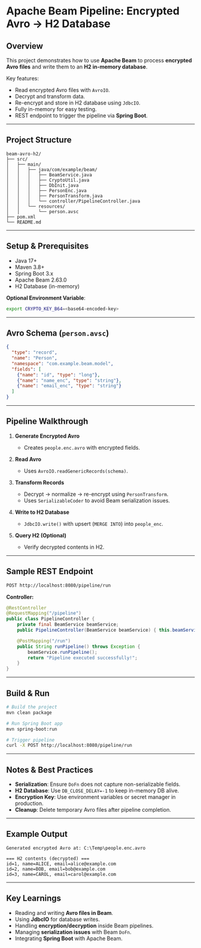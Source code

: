 # Apache Beam Pipeline: Encrypted Avro → H2 Database

## Overview

This project demonstrates how to use **Apache Beam** to process **encrypted Avro files** and write them to an **H2 in-memory database**.

Key features:

* Read encrypted Avro files with `AvroIO`.
* Decrypt and transform data.
* Re-encrypt and store in H2 database using `JdbcIO`.
* Fully in-memory for easy testing.
* REST endpoint to trigger the pipeline via **Spring Boot**.

---

## Project Structure

```
beam-avro-h2/
├── src/
│   ├── main/
│   │   ├── java/com/example/beam/
│   │   │   ├── BeamService.java
│   │   │   ├── CryptoUtil.java
│   │   │   ├── DbInit.java
│   │   │   ├── PersonEnc.java
│   │   │   ├── PersonTransform.java
│   │   │   └── controller/PipelineController.java
│   │   └── resources/
│   │       └── person.avsc
├── pom.xml
└── README.md
```

---

## Setup & Prerequisites

* Java 17+
* Maven 3.8+
* Spring Boot 3.x
* Apache Beam 2.63.0
* H2 Database (in-memory)

**Optional Environment Variable**:

```bash
export CRYPTO_KEY_B64=<base64-encoded-key>
```

---

## Avro Schema (`person.avsc`)

```json
{
  "type": "record",
  "name": "Person",
  "namespace": "com.example.beam.model",
  "fields": [
    {"name": "id", "type": "long"},
    {"name": "name_enc", "type": "string"},
    {"name": "email_enc", "type": "string"}
  ]
}
```

---

## Pipeline Walkthrough

1. **Generate Encrypted Avro**

    * Creates `people.enc.avro` with encrypted fields.
2. **Read Avro**

    * Uses `AvroIO.readGenericRecords(schema)`.
3. **Transform Records**

    * Decrypt → normalize → re-encrypt using `PersonTransform`.
    * Uses `SerializableCoder` to avoid Beam serialization issues.
4. **Write to H2 Database**

    * `JdbcIO.write()` with upsert (`MERGE INTO`) into `people_enc`.
5. **Query H2 (Optional)**

    * Verify decrypted contents in H2.

---

## Sample REST Endpoint

```bash
POST http://localhost:8080/pipeline/run
```

**Controller:**

```java
@RestController
@RequestMapping("/pipeline")
public class PipelineController {
    private final BeamService beamService;
    public PipelineController(BeamService beamService) { this.beamService = beamService; }

    @PostMapping("/run")
    public String runPipeline() throws Exception {
        beamService.runPipeline();
        return "Pipeline executed successfully!";
    }
}
```

---

## Build & Run

```bash
# Build the project
mvn clean package

# Run Spring Boot app
mvn spring-boot:run

# Trigger pipeline
curl -X POST http://localhost:8080/pipeline/run
```

---

## Notes & Best Practices

* **Serialization**: Ensure `DoFn` does not capture non-serializable fields.
* **H2 Database**: Use `DB_CLOSE_DELAY=-1` to keep in-memory DB alive.
* **Encryption Key**: Use environment variables or secret manager in production.
* **Cleanup**: Delete temporary Avro files after pipeline completion.

---

## Example Output

```
Generated encrypted Avro at: C:\Temp\people.enc.avro

=== H2 contents (decrypted) ===
id=1, name=ALICE, email=alice@example.com
id=2, name=BOB, email=bob@example.com
id=3, name=CAROL, email=carol@example.com
```

---

## Key Learnings

* Reading and writing **Avro files in Beam**.
* Using **JdbcIO** for database writes.
* Handling **encryption/decryption** inside Beam pipelines.
* Managing **serialization issues** with Beam `DoFn`.
* Integrating **Spring Boot** with Apache Beam.

